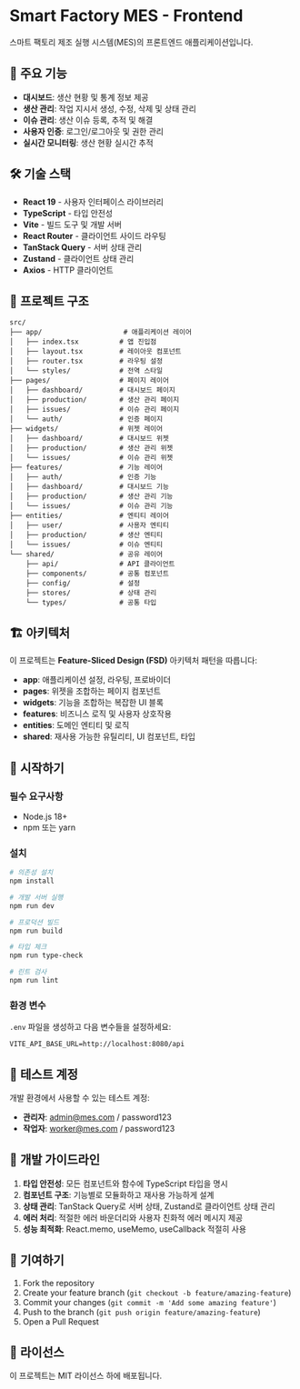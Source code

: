 # Smart Factory MES - Frontend

스마트 팩토리 제조 실행 시스템(MES)의 프론트엔드 애플리케이션입니다.

## 🚀 주요 기능

- **대시보드**: 생산 현황 및 통계 정보 제공
- **생산 관리**: 작업 지시서 생성, 수정, 삭제 및 상태 관리
- **이슈 관리**: 생산 이슈 등록, 추적 및 해결
- **사용자 인증**: 로그인/로그아웃 및 권한 관리
- **실시간 모니터링**: 생산 현황 실시간 추적

## 🛠 기술 스택

- **React 19** - 사용자 인터페이스 라이브러리
- **TypeScript** - 타입 안전성
- **Vite** - 빌드 도구 및 개발 서버
- **React Router** - 클라이언트 사이드 라우팅
- **TanStack Query** - 서버 상태 관리
- **Zustand** - 클라이언트 상태 관리
- **Axios** - HTTP 클라이언트

## 📁 프로젝트 구조

```
src/
├── app/                    # 애플리케이션 레이어
│   ├── index.tsx          # 앱 진입점
│   ├── layout.tsx         # 레이아웃 컴포넌트
│   ├── router.tsx         # 라우팅 설정
│   └── styles/            # 전역 스타일
├── pages/                 # 페이지 레이어
│   ├── dashboard/         # 대시보드 페이지
│   ├── production/        # 생산 관리 페이지
│   ├── issues/            # 이슈 관리 페이지
│   └── auth/              # 인증 페이지
├── widgets/               # 위젯 레이어
│   ├── dashboard/         # 대시보드 위젯
│   ├── production/        # 생산 관리 위젯
│   └── issues/            # 이슈 관리 위젯
├── features/              # 기능 레이어
│   ├── auth/              # 인증 기능
│   ├── dashboard/         # 대시보드 기능
│   ├── production/        # 생산 관리 기능
│   └── issues/            # 이슈 관리 기능
├── entities/              # 엔티티 레이어
│   ├── user/              # 사용자 엔티티
│   ├── production/        # 생산 엔티티
│   └── issues/            # 이슈 엔티티
└── shared/                # 공유 레이어
    ├── api/               # API 클라이언트
    ├── components/        # 공통 컴포넌트
    ├── config/            # 설정
    ├── stores/            # 상태 관리
    └── types/             # 공통 타입
```

## 🏗 아키텍처

이 프로젝트는 **Feature-Sliced Design (FSD)** 아키텍처 패턴을 따릅니다:

- **app**: 애플리케이션 설정, 라우팅, 프로바이더
- **pages**: 위젯을 조합하는 페이지 컴포넌트
- **widgets**: 기능을 조합하는 복잡한 UI 블록
- **features**: 비즈니스 로직 및 사용자 상호작용
- **entities**: 도메인 엔티티 및 로직
- **shared**: 재사용 가능한 유틸리티, UI 컴포넌트, 타입

## 🚀 시작하기

### 필수 요구사항

- Node.js 18+ 
- npm 또는 yarn

### 설치

```bash
# 의존성 설치
npm install

# 개발 서버 실행
npm run dev

# 프로덕션 빌드
npm run build

# 타입 체크
npm run type-check

# 린트 검사
npm run lint
```

### 환경 변수

`.env` 파일을 생성하고 다음 변수들을 설정하세요:

```env
VITE_API_BASE_URL=http://localhost:8080/api
```

## 👥 테스트 계정

개발 환경에서 사용할 수 있는 테스트 계정:

- **관리자**: admin@mes.com / password123
- **작업자**: worker@mes.com / password123

## 📝 개발 가이드라인

1. **타입 안전성**: 모든 컴포넌트와 함수에 TypeScript 타입을 명시
2. **컴포넌트 구조**: 기능별로 모듈화하고 재사용 가능하게 설계
3. **상태 관리**: TanStack Query로 서버 상태, Zustand로 클라이언트 상태 관리
4. **에러 처리**: 적절한 에러 바운더리와 사용자 친화적 에러 메시지 제공
5. **성능 최적화**: React.memo, useMemo, useCallback 적절히 사용

## 🤝 기여하기

1. Fork the repository
2. Create your feature branch (`git checkout -b feature/amazing-feature`)
3. Commit your changes (`git commit -m 'Add some amazing feature'`)
4. Push to the branch (`git push origin feature/amazing-feature`)
5. Open a Pull Request

## 📄 라이선스

이 프로젝트는 MIT 라이선스 하에 배포됩니다.
